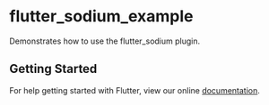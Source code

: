 # flutter_sodium_example

Demonstrates how to use the flutter_sodium plugin.

## Getting Started

For help getting started with Flutter, view our online
[documentation](https://flutter.io/).
